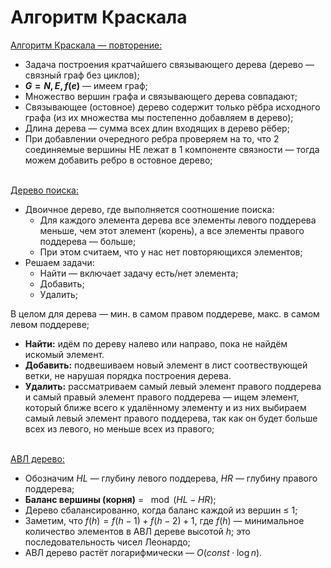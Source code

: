 # Алгоритм Краскала

<ins>Алгоритм Краскала — повторение:</ins>
- Задача построения кратчайшего связывающего дерева (дерево — связный граф без циклов);
- **$G = {N, E, f(e)}$** — имеем граф;
- Множество вершин графа и связывающего дерева совпадают;
- Связывающее (остовное) дерево содержит только рёбра исходного графа (из их множества мы постепенно добавляем в дерево);
- Длина дерева — сумма всех длин входящих в дерево рёбер;
- При добавлении очередного ребра проверяем на то, что 2 соединяемые вершины НЕ лежат в 1 компоненте связности — тогда можем добавить ребро в остовное дерево;
<br></br>

<ins>Дерево поиска:</ins>
- Двоичное дерево, где выполняется соотношение поиска:
  - Для каждого элемента дерева все элементы левого поддерева меньше, чем этот элемент (корень), а все элементы правого поддерева — больше;
  - При этом считаем, что у нас нет повторяющихся элементов; 
- Решаем задачи:
  - Найти — включает задачу есть/нет элемента;
  - Добавить;
  - Удалить;

В целом для дерева — мин. в самом правом поддереве, макс. в самом левом поддереве;

- **Найти:** идём по дереву налево или направо, пока не найдём искомый элемент.
- **Добавить:** подвешиваем новый элемент в лист соотвествующей ветки, не нарушая порядка построения дерева.
- **Удалить:** рассматриваем самый левый элемент правого поддерева и самый правый элемент правого поддерева — ищем элемент, который ближе всего к удалённому элементу и из них выбираем самый левый элемент правого поддерева, так как он будет больше всех из левого, но меньше всех из правого;
<br></br>

<ins>АВЛ дерево:</ins>
- Обозначим $HL$ — глубину левого поддерева, $HR$ — глубину правого поддерева;
- **Баланс вершины (корня)** = $\mod{(HL - HR)}$;
- Дерево сбалансированно, когда баланс каждой из вершин ≤ 1;
- Заметим, что $f(h) = f(h - 1) + f(h - 2) + 1$, где $f(h)$ — минимальное количество элементов в АВЛ дереве высотой $h$; это последовательность чисел Леонардо;
- АВЛ дерево растёт логарифмически — $O(const \cdot \log n)$.

